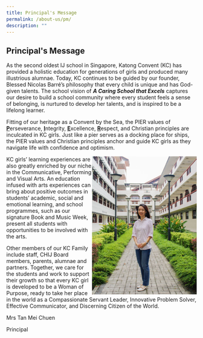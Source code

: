 ```yaml
---
title: Principal's Message
permalink: /about-us/pm/
description: ""
---
```

## Principal's Message

As the second oldest IJ school in Singapore, Katong Convent (KC) has provided a holistic education for generations of girls and produced many illustrious alumnae. Today, KC continues to be guided by our founder, Blessed Nicolas Barré’s philosophy that every child is unique and has God-given talents. The school vision of **_A Caring School that Excels_** captures our desire to build a school community where every student feels a sense of belonging, is nurtured to develop her talents, and is inspired to be a lifelong learner. 

Fitting of our heritage as a Convent by the Sea, the PIER values of <b><u>P</u></b>erseverance, <b><u>I</u></b>ntegrity, <b><u>E</u></b>xcellence, <b><u>R</u></b>espect, and Christian principles are inculcated in KC girls. Just like a pier serves as a docking place for ships, the PIER values and Christian principles anchor and guide KC girls as they navigate life with confidence and optimism. 

<img src="/images/prinmsg.jpg" style="width:55%" align=right>

KC girls’ learning experiences are also greatly enriched by our niche in the Communicative, Performing and Visual Arts. An education infused with arts experiences can bring about positive outcomes in students’ academic, social and emotional learning, and school programmes, such as our signature Book and Music Week, present all students with opportunities to be involved with the arts. 

Other members of our KC Family include staff, CHIJ Board members, parents, alumnae and partners. Together, we care for the students and work to support their growth so that every KC girl is developed to be a Woman of Purpose, ready to take her place in the world as a Compassionate Servant Leader, Innovative Problem Solver, Effective Communicator, and Discerning Citizen of the World. 

  

  
Mrs Tan Mei Chuen

  
Principal
